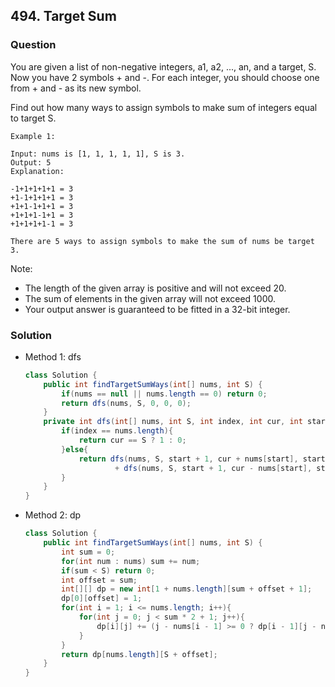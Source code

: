 ## 494. Target Sum

### Question
You are given a list of non-negative integers, a1, a2, ..., an, and a target, S. Now you have 2 symbols + and -. For each integer, you should choose one from + and - as its new symbol.

Find out how many ways to assign symbols to make sum of integers equal to target S.

```
Example 1:

Input: nums is [1, 1, 1, 1, 1], S is 3.
Output: 5
Explanation:

-1+1+1+1+1 = 3
+1-1+1+1+1 = 3
+1+1-1+1+1 = 3
+1+1+1-1+1 = 3
+1+1+1+1-1 = 3

There are 5 ways to assign symbols to make the sum of nums be target 3.
```

Note:
* The length of the given array is positive and will not exceed 20.
* The sum of elements in the given array will not exceed 1000.
* Your output answer is guaranteed to be fitted in a 32-bit integer.

### Solution
* Method 1: dfs
  ```Java
  class Solution {
      public int findTargetSumWays(int[] nums, int S) {
          if(nums == null || nums.length == 0) return 0;
          return dfs(nums, S, 0, 0, 0);
      }
      private int dfs(int[] nums, int S, int index, int cur, int start){
          if(index == nums.length){
              return cur == S ? 1 : 0;
          }else{
              return dfs(nums, S, start + 1, cur + nums[start], start + 1)
                      + dfs(nums, S, start + 1, cur - nums[start], start + 1);
          }
      }
  }
  ```

* Method 2: dp
  ```Java
  class Solution {
      public int findTargetSumWays(int[] nums, int S) {
          int sum = 0;
          for(int num : nums) sum += num;
          if(sum < S) return 0;
          int offset = sum;
          int[][] dp = new int[1 + nums.length][sum + offset + 1];
          dp[0][offset] = 1;
          for(int i = 1; i <= nums.length; i++){
              for(int j = 0; j < sum * 2 + 1; j++){
                  dp[i][j] += (j - nums[i - 1] >= 0 ? dp[i - 1][j - nums[i - 1]]: 0) + (j + nums[i - 1] < 2 * sum + 1 ? dp[i - 1][j + nums[i - 1]]: 0);
              }
          }
          return dp[nums.length][S + offset];
      }
  }
  ```

